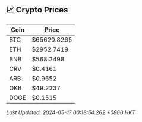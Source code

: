## 📈 Crypto Prices

| Coin | Price |
| ---- | ----- |
| BTC | $65620.8265 |
| ETH | $2952.7419 |
| BNB | $568.3498 |
| CRV | $0.4161 |
| ARB | $0.9652 |
| OKB | $49.2237 |
| DOGE | $0.1515 |

_Last Updated: 2024-05-17 00:18:54.262 +0800 HKT_